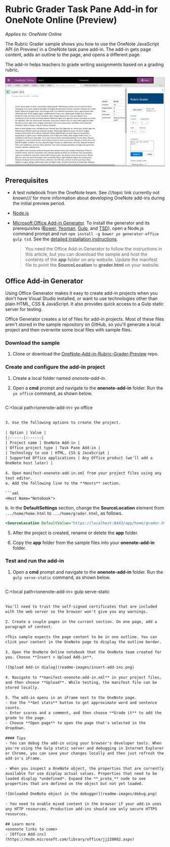 # Rubric Grader Task Pane Add-in for OneNote Online (Preview)

_Applies to: OneNote Online_

The Rubric Grader sample shows you how to use the OneNote JavaScript API (in Preview) in a OneNote task pane add-in. The add-in gets page content, adds an outline to the page, and opens a different page.

The add-in helps teachers to grade writing assignments based on a grading rubric.

![Rubric Grader task pane add-in in OneNote Online](readme-images/rubric-grader.png) 

## Prerequisites
- A test notebook from the OneNote team. See ///topic link currently not known/// for more information about developing OneNote add-ins during the initial preview period.

- [Node.js](https://nodejs.org)

- [Microsoft Office Add-in Generator](https://github.com/OfficeDev/generator-office). To install the generator and its prerequisites ([Bower](http://bower.io/), [Yeoman](http://yeoman.io/), [Gulp](http://gulpjs.com/), and [TSD](http://definitelytyped.org/tsd)), open a Node.js command prompt and run `npm install -g bower yo generator-office gulp tsd`. See the [detailed installation instructions](https://code.visualstudio.com/Docs/runtimes/office).

   >You need the Office Add-in Generator to follow the instructions in this article, but you can download the sample and host the contents of the **app** folder on any website. Update the manifest file to point the **SourceLocation** to **grader.html** on your website.

## Office Add-in Generator
Using Office Generator makes it easy to create add-in projects when you don't have Visual Studio installed, or want to use technologies other than plain HTML, CSS & JavaScript. It also provides quick access to a Gulp static server for testing. 
 
Office Generator creates a lot of files for add-in projects. Most of these files aren't stored in the sample repository on GitHub, so you'll generate a local project and then overwrite some local files with sample files. 

### Download the sample
1. Clone or download the [OneNote-Add-in-Rubric-Grader-Preview](https://github.com/OfficeDev/oneNote-Add-in-Rubric-Grader-Preview) repo. 

### Create and configure the add-in project 
1. Create a local folder named *onenote-add-in*.

2. Open a **cmd** prompt and navigate to the **onenote-add-in** folder. Run the `yo office` command, as shown below.

   ```
C:\<local path>\onenote-add-in\> yo office
   ```

3. Use the following options to create the project.

   | Option | Value |
   |:------|:------|
   | Project name | OneNote Add-in |
   | Office project type | Task Pane Add-in |
   | Technology to use | HTML, CSS & JavaScript |
   | Supported Office applications | Any Office product (we'll add a OneNote host later) |

4. Open manifest-onenote-add-in.xml from your project files using any text editor.
   a. Add the following line to the **Hosts** section.

   ```xml
<Host Name="Notebook">
   ```

   b. In the **DefaultSettings** section, change the **SourceLocation** element from  `.../home/home.html` to `.../home/grader.html`, as follows.

   ```xml
<SourceLocation DefaultValue="https://localhost:8443/app/home/grader.html"/>
   ```

5. After the project is created, rename or delete the **app** folder.

6. Copy the **app** folder from the sample files into your **onenote-add-in** folder.

### Test and run the add-in 
1. Open a **cmd** prompt and navigate to the **onenote-add-in** folder. Run the `gulp serve-static` command, as shown below.

   ```
C:\<local path>\onenote-add-in\> gulp serve-static
   ```

   You'll need to trust the self-signed certificates that are included with the web server so the browser won't give you any warnings.

2. Create a couple pages in the current section. On one page, add a paragraph of content.

   >This sample expects the page content to be in one outline. You can click your content in the OneNote page to display the outline border.

3. Open the OneNote Online notebook that the OneNote team created for you. Choose **Insert > Upload Add-in**. 

   ![Upload Add-in dialog](readme-images/insert-add-ins.png)

4. Navigate to **manifest-onenote-add-in.xml** in your project files, and then choose **Upload**. While testing, the manifest file can be stored locally.

5. The add-in opens in an iFrame next to the OneNote page. 
   - Use the **Get stats** button to get approximate word and sentence counts. 
   - Enter scores and a comment, and then choose **Grade it** to add the grade to the page.
   - Choose **Open page** to open the page that's selected in the dropdown.

#### Tips 
- You can debug the add-in using your browser's developer tools. When you're using the Gulp static server and debugging in Internet Explorer or Chrome, you can save your changes locally and then just refresh the add-in's iFrame.

- When you inspect a OneNote object, the properties that are currently available for use display actual values. Properties that need to be loaded display *undefined*. Expand the **_proto_** node to see properties that are defined on the object but not yet loaded.

   ![Unloaded OneNote object in the debugger](readme-images/debug.png)

- You need to enable mixed content in the browser if your add-in uses any HTTP resources. Production add-ins should use only secure HTTPS resources.

## Learn more
<onenote links to come>
- [Office Add-ins](https://msdn.microsoft.com/library/office/jj220082.aspx)
